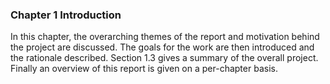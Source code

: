 ### Chapter 1 Introduction

In this chapter, the overarching themes of the report and motivation behind the project are discussed. The goals for the work are then introduced and the rationale described. Section 1.3 gives a summary of the overall project. Finally an overview of this report is given on a per-chapter basis.

